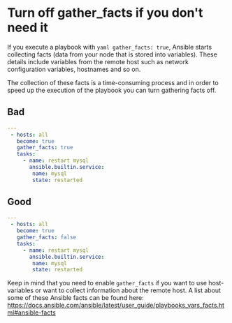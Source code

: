 # Turn off gather_facts if you don't need it

If you execute a playbook with ```yaml
gather_facts: true```, Ansible starts collecting facts (data from your node that is stored into variables). These details include variables from the remote host such as network configuration variables, hostnames and so on.

The collection of these facts is a time-consuming process and in order to speed up the execution of the playbook you can turn gathering facts off.

## Bad

```yaml
---
 - hosts: all
   become: true
   gather_facts: true
   tasks:
     - name: restart mysql
       ansible.builtin.service:
        name: mysql
        state: restarted
```

## Good

```yaml
---
 - hosts: all
   become: true
   gather_facts: false
   tasks:
     - name: restart mysql
       ansible.builtin.service:
        name: mysql
        state: restarted
```

Keep in mind that you need to enable `gather_facts` if you want to use host-variables or want to collect information about the remote host. A list about some of these Ansible facts can be found here: https://docs.ansible.com/ansible/latest/user_guide/playbooks_vars_facts.html#ansible-facts
